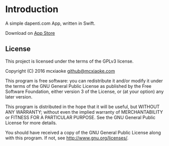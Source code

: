 # Introduction

A simple dapenti.com App, written in Swift.

Download on [App Store](https://itunes.apple.com/cn/app/kan-tu-gua/id1132824499?mt=8)

## License

This project is licensed under the terms of the GPLv3 license.

Copyright (C) 2016  mcxiaoke <github@mcxiaoke.com>

This program is free software: you can redistribute it and/or modify
it under the terms of the GNU General Public License as published by
the Free Software Foundation, either version 3 of the License, or
(at your option) any later version.

This program is distributed in the hope that it will be useful,
but WITHOUT ANY WARRANTY; without even the implied warranty of
MERCHANTABILITY or FITNESS FOR A PARTICULAR PURPOSE.  See the
GNU General Public License for more details.

You should have received a copy of the GNU General Public License
along with this program.  If not, see <http://www.gnu.org/licenses/>.

